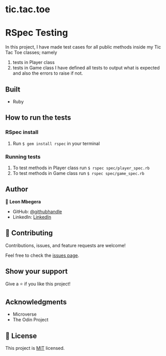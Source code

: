# tic.tac.toe

# RSpec Testing

In this project, I have made test cases for all public methods inside my Tic Tac Toe classes; namely

1. tests in Player class
2. tests in Game class
I have defined all tests to output what is expected and also the errors to raise if not.

## Built
- Ruby

## How to run the tests

### RSpec install
1. Run `$ gem install rspec` in your terminal


### Running tests
1. To test methods in Player class run `$ rspec spec/player_spec.rb`
2. To test methods in Game class run `$ rspec spec/game_spec.rb`

## Author

👤 **Leon Mbegera**

- GitHub: [@githubhandle](https://github.com/Leon-Mbegera)
- LinkedIn: [LinkedIn](https://www.linkedin.com/in/leon-mbegera-053991174/)

## 🤝 Contributing

Contributions, issues, and feature requests are welcome!

Feel free to check the [issues page](issues/).

## Show your support

Give a ⭐️ if you like this project!

## Acknowledgments

- Microverse
- The Odin Project

## 📝 License

This project is [MIT](./LICENSE) licensed.
